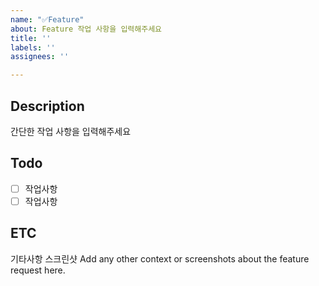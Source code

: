 ```yaml
---
name: "✅Feature"
about: Feature 작업 사항을 입력해주세요
title: ''
labels: ''
assignees: ''

---
```


## Description
간단한 작업 사항을 입력해주세요

## Todo
- [ ] 작업사항
- [ ] 작업사항

## ETC
기타사항 스크린샷
Add any other context or screenshots about the feature request here.
